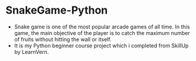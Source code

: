 # SnakeGame-Python

- Snake game is one of the most popular arcade games of all time. In this game, the main objective of the player is to catch the maximum number of fruits without hitting the wall or itself.
- It is my Python beginner course project which i completed from SkillUp by LearnVern.
